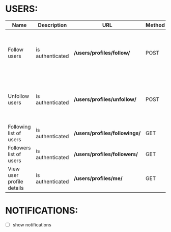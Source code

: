 # USERS:

| Name                      | Description      | URL                             | Method | Params                                            |
|---------------------------|------------------|---------------------------------|--------|---------------------------------------------------|
| Follow users              | is authenticated | **/users/profiles/follow/**     | POST   | user_id should be sent in the body of the request |
| Unfollow users            | is authenticated | **/users/profiles/unfollow/**   | POST   | user_id should be sent in the body of the request |
| Following list of users   | is authenticated | **/users/profiles/followings/** | GET    |                                                   |
| Followers list of users   | is authenticated | **/users/profiles/followers/**  | GET    |                                                   |
| View user profile details | is authenticated | **/users/profiles/me/**         | GET    |                                                   |

# NOTIFICATIONS:

* [ ] show notifications
